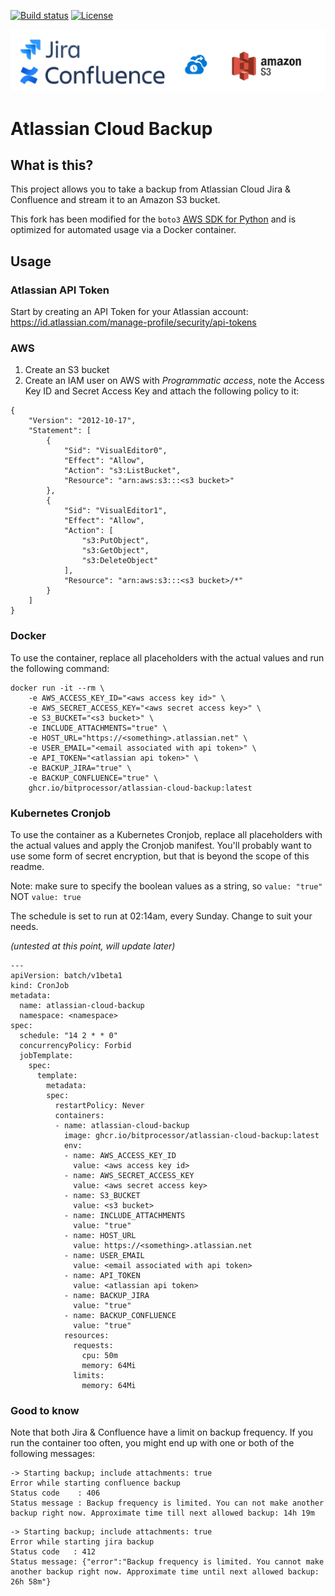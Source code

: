 [![Build status](https://img.shields.io/github/workflow/status/bitprocessor/atlassian-cloud-backup/Docker)](https://github.com/BitProcessor/atlassian-cloud-backup/actions?query=workflow%3ADocker)
[![License](https://img.shields.io/github/license/bitprocessor/atlassian-cloud-backup)](https://github.com/BitProcessor/atlassian-cloud-backup/blob/main/LICENSE)

![Atlassian Cloud Backup](images/atlassian-cloud-backup.png)

# Atlassian Cloud Backup
## What is this?
This project allows you to take a backup from Atlassian Cloud Jira & Confluence and stream it to an Amazon S3 bucket.

This fork has been modified for the `boto3` [AWS SDK for Python](https://github.com/boto/boto3)  and is optimized for automated usage via a Docker container.

## Usage
### Atlassian API Token 
Start by creating an API Token for your Atlassian account: https://id.atlassian.com/manage-profile/security/api-tokens

### AWS
1. Create an S3 bucket
2. Create an IAM user on AWS with *Programmatic access*, note the Access Key ID and Secret Access Key and attach the following policy to it:
```
{
    "Version": "2012-10-17",
    "Statement": [
        {
            "Sid": "VisualEditor0",
            "Effect": "Allow",
            "Action": "s3:ListBucket",
            "Resource": "arn:aws:s3:::<s3 bucket>"
        },
        {
            "Sid": "VisualEditor1",
            "Effect": "Allow",
            "Action": [
                "s3:PutObject",
                "s3:GetObject",
                "s3:DeleteObject"
            ],
            "Resource": "arn:aws:s3:::<s3 bucket>/*"
        }
    ]
}
```
### Docker
To use the container, replace all placeholders with the actual values and run the following command:

```
docker run -it --rm \
    -e AWS_ACCESS_KEY_ID="<aws access key id>" \
    -e AWS_SECRET_ACCESS_KEY="<aws secret access key>" \
    -e S3_BUCKET="<s3 bucket>" \
    -e INCLUDE_ATTACHMENTS="true" \
    -e HOST_URL="https://<something>.atlassian.net" \
    -e USER_EMAIL="<email associated with api token>" \
    -e API_TOKEN="<atlassian api token>" \
    -e BACKUP_JIRA="true" \
    -e BACKUP_CONFLUENCE="true" \
    ghcr.io/bitprocessor/atlassian-cloud-backup:latest
```

### Kubernetes Cronjob
To use the container as a Kubernetes Cronjob, replace all placeholders with the actual values and apply the Cronjob manifest.
You'll probably want to use some form of secret encryption, but that is beyond the scope of this readme.

Note: make sure to specify the boolean values as a string, so `value: "true"` NOT `value: true`

The schedule is set to run at 02:14am, every Sunday. Change to suit your needs.

*(untested at this point, will update later)*

```
---
apiVersion: batch/v1beta1
kind: CronJob
metadata:
  name: atlassian-cloud-backup
  namespace: <namespace>
spec:
  schedule: "14 2 * * 0"
  concurrencyPolicy: Forbid
  jobTemplate:
    spec:
      template:
        metadata:
        spec:
          restartPolicy: Never
          containers:
          - name: atlassian-cloud-backup
            image: ghcr.io/bitprocessor/atlassian-cloud-backup:latest
            env:
            - name: AWS_ACCESS_KEY_ID
              value: <aws access key id>
            - name: AWS_SECRET_ACCESS_KEY
              value: <aws secret access key>
            - name: S3_BUCKET
              value: <s3 bucket>
            - name: INCLUDE_ATTACHMENTS
              value: "true"
            - name: HOST_URL
              value: https://<something>.atlassian.net
            - name: USER_EMAIL
              value: <email associated with api token>
            - name: API_TOKEN
              value: <atlassian api token>
            - name: BACKUP_JIRA
              value: "true"
            - name: BACKUP_CONFLUENCE
              value: "true"
            resources:
              requests:
                cpu: 50m
                memory: 64Mi
              limits:
                memory: 64Mi
```

### Good to know
Note that both Jira & Confluence have a limit on backup frequency. 
If you run the container too often, you might end up with one or both of the following messages:

```
-> Starting backup; include attachments: true
Error while starting confluence backup
Status code    : 406
Status message : Backup frequency is limited. You can not make another backup right now. Approximate time till next allowed backup: 14h 19m
```

```
-> Starting backup; include attachments: true
Error while starting jira backup
Status code   : 412
Status message: {"error":"Backup frequency is limited. You cannot make another backup right now. Approximate time until next allowed backup: 26h 58m"}
```
